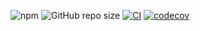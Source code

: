 ![npm](https://img.shields.io/npm/v/incandescence)
![GitHub repo size](https://img.shields.io/github/repo-size/craftinators/incandescence)
[![CI](https://github.com/Craftinators/incandescence/actions/workflows/ci.yml/badge.svg)](https://github.com/Craftinators/incandescence/actions/workflows/ci.yml)
[![codecov](https://codecov.io/gh/Craftinators/incandescence/branch/main/graph/badge.svg?token=ONU2RB1HXL)](https://codecov.io/gh/Craftinators/incandescence)